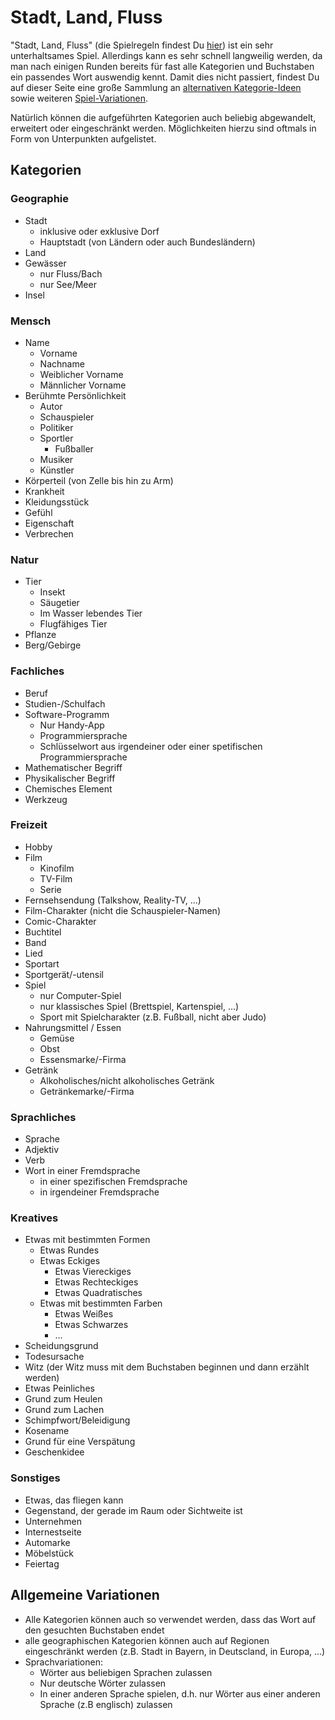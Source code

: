 # Stadt, Land, Fluss

"Stadt, Land, Fluss" (die Spielregeln findest Du [hier](../README.md#stadt-land-fluss)) ist ein sehr unterhaltsames Spiel. Allerdings kann es sehr schnell langweilig werden, da man nach einigen Runden bereits für fast alle Kategorien und Buchstaben ein passendes Wort auswendig kennt. Damit dies nicht passiert, findest Du auf dieser Seite eine große Sammlung an [alternativen Kategorie-Ideen](#kategorien) sowie weiteren [Spiel-Variationen](#allgemeine-variationen).

Natürlich können die aufgeführten Kategorien auch beliebig abgewandelt, erweitert oder eingeschränkt werden. Möglichkeiten hierzu sind oftmals in Form von Unterpunkten aufgelistet.

## Kategorien
### Geographie
* Stadt
  * inklusive oder exklusive Dorf
  * Hauptstadt (von Ländern oder auch Bundesländern)
* Land
* Gewässer
  * nur Fluss/Bach
  * nur See/Meer
* Insel

### Mensch
* Name
  * Vorname
  * Nachname
  * Weiblicher Vorname
  * Männlicher Vorname
* Berühmte Persönlichkeit
  * Autor
  * Schauspieler
  * Politiker
  * Sportler
    * Fußballer
  * Musiker
  * Künstler
* Körperteil (von Zelle bis hin zu Arm)
* Krankheit
* Kleidungsstück
* Gefühl
* Eigenschaft
* Verbrechen

### Natur
* Tier
  * Insekt
  * Säugetier
  * Im Wasser lebendes Tier
  * Flugfähiges Tier
* Pflanze
* Berg/Gebirge

### Fachliches
* Beruf
* Studien-/Schulfach
* Software-Programm
  * Nur Handy-App
  * Programmiersprache
  * Schlüsselwort aus irgendeiner oder einer spetifischen Programmiersprache
* Mathematischer Begriff
* Physikalischer Begriff
* Chemisches Element
* Werkzeug

### Freizeit
* Hobby
* Film
  * Kinofilm
  * TV-Film
  * Serie
* Fernsehsendung (Talkshow, Reality-TV, ...)
* Film-Charakter (nicht die Schauspieler-Namen)
* Comic-Charakter 
* Buchtitel
* Band
* Lied
* Sportart
* Sportgerät/-utensil
* Spiel
    * nur Computer-Spiel
    * nur klassisches Spiel (Brettspiel, Kartenspiel, ...)
    * Sport mit Spielcharakter (z.B. Fußball, nicht aber Judo)
* Nahrungsmittel / Essen
  * Gemüse
  * Obst
  * Essensmarke/-Firma
* Getränk
  * Alkoholisches/nicht alkoholisches Getränk
  * Getränkemarke/-Firma

### Sprachliches
* Sprache
* Adjektiv
* Verb
* Wort in einer Fremdsprache
  * in einer spezifischen Fremdsprache
  * in irgendeiner Fremdsprache

### Kreatives
* Etwas mit bestimmten Formen
  * Etwas Rundes
  * Etwas Eckiges
    * Etwas Viereckiges
    * Etwas Rechteckiges
    * Etwas Quadratisches
  * Etwas mit bestimmten Farben
    * Etwas Weißes
    * Etwas Schwarzes
    * ...
* Scheidungsgrund
* Todesursache
* Witz (der Witz muss mit dem Buchstaben beginnen und dann erzählt werden)
* Etwas Peinliches
* Grund zum Heulen
* Grund zum Lachen
* Schimpfwort/Beleidigung
* Kosename
* Grund für eine Verspätung
* Geschenkidee

### Sonstiges
* Etwas, das fliegen kann
* Gegenstand, der gerade im Raum oder Sichtweite ist
* Unternehmen
* Internestseite
* Automarke
* Möbelstück
* Feiertag

## Allgemeine Variationen
* Alle Kategorien können auch so verwendet werden, dass das Wort auf den gesuchten Buchstaben endet
* alle geographischen Kategorien können auch auf Regionen eingeschränkt werden (z.B. Stadt in Bayern, in Deutscland, in Europa, ...)
* Sprachvariationen:
  * Wörter aus beliebigen Sprachen zulassen
  * Nur deutsche Wörter zulassen
  * In einer anderen Sprache spielen, d.h. nur Wörter aus einer anderen Sprache (z.B englisch) zulassen
